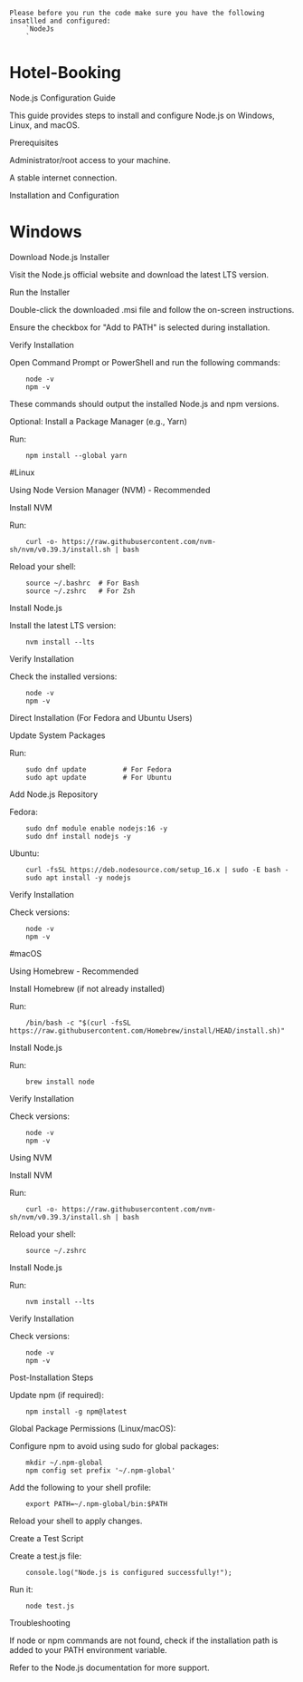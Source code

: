 
    Please before you run the code make sure you have the following insatlled and configured:
        `NodeJs
        `

# Hotel-Booking
Node.js Configuration Guide

This guide provides steps to install and configure Node.js on Windows, Linux, and macOS.

Prerequisites

Administrator/root access to your machine.

A stable internet connection.

Installation and Configuration

# Windows

Download Node.js Installer

Visit the Node.js official website and download the latest LTS version.

Run the Installer

Double-click the downloaded .msi file and follow the on-screen instructions.

Ensure the checkbox for "Add to PATH" is selected during installation.

Verify Installation


Open Command Prompt or PowerShell and run the following commands:

        node -v
        npm -v

These commands should output the installed Node.js and npm versions.

Optional: Install a Package Manager (e.g., Yarn)

Run:

        npm install --global yarn

#Linux

Using Node Version Manager (NVM) - Recommended

Install NVM

Run:

        curl -o- https://raw.githubusercontent.com/nvm-sh/nvm/v0.39.3/install.sh | bash

Reload your shell:

        source ~/.bashrc  # For Bash
        source ~/.zshrc   # For Zsh

Install Node.js

Install the latest LTS version:

        nvm install --lts

Verify Installation

Check the installed versions:

        node -v
        npm -v

Direct Installation (For Fedora and Ubuntu Users)

Update System Packages

Run:

        sudo dnf update         # For Fedora
        sudo apt update         # For Ubuntu

Add Node.js Repository

Fedora:

        sudo dnf module enable nodejs:16 -y
        sudo dnf install nodejs -y

Ubuntu:

        curl -fsSL https://deb.nodesource.com/setup_16.x | sudo -E bash -
        sudo apt install -y nodejs

Verify Installation

Check versions:

        node -v
        npm -v

#macOS

Using Homebrew - Recommended

Install Homebrew (if not already installed)

Run:

        /bin/bash -c "$(curl -fsSL https://raw.githubusercontent.com/Homebrew/install/HEAD/install.sh)"

Install Node.js

Run:

        brew install node

Verify Installation

Check versions:

        node -v
        npm -v

Using NVM

Install NVM

Run:

        curl -o- https://raw.githubusercontent.com/nvm-sh/nvm/v0.39.3/install.sh | bash
    
Reload your shell:

        source ~/.zshrc

Install Node.js

Run:

        nvm install --lts

Verify Installation

Check versions:

        node -v
        npm -v

Post-Installation Steps

Update npm (if required):

        npm install -g npm@latest

Global Package Permissions (Linux/macOS):

Configure npm to avoid using sudo for global packages:

        mkdir ~/.npm-global
        npm config set prefix '~/.npm-global'

Add the following to your shell profile:

        export PATH=~/.npm-global/bin:$PATH

Reload your shell to apply changes.

Create a Test Script

Create a test.js file:

        console.log("Node.js is configured successfully!");

Run it:

        node test.js

Troubleshooting

If node or npm commands are not found, check if the installation path is added to your PATH environment variable.

Refer to the Node.js documentation for more support.

